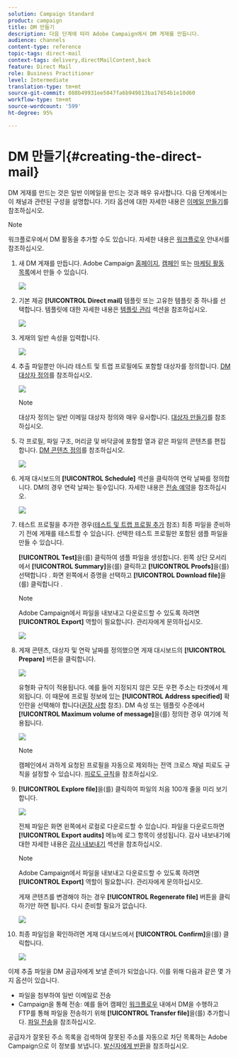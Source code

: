 ```yaml
---
solution: Campaign Standard
product: campaign
title: DM 만들기
description: 다음 단계에 따라 Adobe Campaign에서 DM 게재를 만듭니다.
audience: channels
content-type: reference
topic-tags: direct-mail
context-tags: delivery,directMailContent,back
feature: Direct Mail
role: Business Practitioner
level: Intermediate
translation-type: tm+mt
source-git-commit: 088b49931ee5047fa6b949813ba17654b1e10d60
workflow-type: tm+mt
source-wordcount: '599'
ht-degree: 95%

---
```



# DM 만들기{#creating-the-direct-mail}

DM 게재를 만드는 것은 일반 이메일을 만드는 것과 매우 유사합니다. 다음 단계에서는 이 채널과 관련된 구성을 설명합니다. 기타 옵션에 대한 자세한 내용은 [이메일 만들기](../../channels/using/creating-an-email.md)를 참조하십시오.

>[!NOTE]
>
>워크플로우에서 DM 활동을 추가할 수도 있습니다. 자세한 내용은 [워크플로우](../../automating/using/direct-mail-delivery.md) 안내서를 참조하십시오.

1. 새 DM 게재를 만듭니다. Adobe Campaign [홈페이지](../../start/using/interface-description.md#home-page), [캠페인](../../start/using/marketing-activities.md#creating-a-marketing-activity) 또는 [마케팅 활동 목록](../../start/using/programs-and-campaigns.md#creating-a-campaign)에서 만들 수 있습니다.

   ![](assets/direct_mail_1.png)

1. 기본 제공 **[!UICONTROL Direct mail]** 템플릿 또는 고유한 템플릿 중 하나를 선택합니다. 템플릿에 대한 자세한 내용은 [템플릿 관리](../../start/using/marketing-activity-templates.md) 섹션을 참조하십시오.

   ![](assets/direct_mail_2.png)

1. 게재의 일반 속성을 입력합니다.

   ![](assets/direct_mail_3.png)

1. 추출 파일뿐만 아니라 테스트 및 트랩 프로필에도 포함할 대상자를 정의합니다. [DM 대상자 정의](../../channels/using/defining-the-direct-mail-audience.md)를 참조하십시오.

   ![](assets/direct_mail_4.png)

   >[!NOTE]
   >
   >대상자 정의는 일반 이메일 대상자 정의와 매우 유사합니다. [대상자 만들기](../../audiences/using/creating-audiences.md)를 참조하십시오.

1. 각 프로필, 파일 구조, 머리글 및 바닥글에 포함할 열과 같은 파일의 콘텐츠를 편집합니다. [DM 콘텐츠 정의](../../channels/using/defining-the-direct-mail-content.md)를 참조하십시오.

   ![](assets/direct_mail_5.png)

1. 게재 대시보드의 **[!UICONTROL Schedule]** 섹션을 클릭하여 연락 날짜를 정의합니다. DM의 경우 연락 날짜는 필수입니다. 자세한 내용은 [전송 예약](../../sending/using/about-scheduling-messages.md)을 참조하십시오.

   ![](assets/direct_mail_8.png)

1. 테스트 프로필을 추가한 경우([테스트 및 트랩 프로필 추가](../../channels/using/defining-the-direct-mail-audience.md#adding-test-and-trap-profiles) 참조) 최종 파일을 준비하기 전에 게재를 테스트할 수 있습니다. 선택한 테스트 프로필만 포함된 샘플 파일을 만들 수 있습니다.

   **[!UICONTROL Test]**&#x200B;을(를) 클릭하여 샘플 파일을 생성합니다. 왼쪽 상단 모서리에서 **[!UICONTROL Summary]**&#x200B;을(를) 클릭하고 **[!UICONTROL Proofs]**&#x200B;을(를) 선택합니다 . 화면 왼쪽에서 증명을 선택하고 **[!UICONTROL Download file]**&#x200B;을(를) 클릭합니다 .

   >[!NOTE]
   >
   >Adobe Campaign에서 파일을 내보내고 다운로드할 수 있도록 하려면 **[!UICONTROL Export]** 역할이 필요합니다. 관리자에게 문의하십시오.

   ![](assets/direct_mail_19.png)

1. 게재 콘텐츠, 대상자 및 연락 날짜를 정의했으면 게재 대시보드의 **[!UICONTROL Prepare]** 버튼을 클릭합니다.

   ![](assets/direct_mail_16.png)

   유형화 규칙이 적용됩니다. 예를 들어 지정되지 않은 모든 우편 주소는 타겟에서 제외됩니다. 이 때문에 프로필 정보에 있는 **[!UICONTROL Address specified]** 확인란을 선택해야 합니다([권장 사항](../../channels/using/about-direct-mail.md#recommendations) 참조). DM 속성 또는 템플릿 수준에서 **[!UICONTROL Maximum volume of message]**&#x200B;을(를) 정의한 경우 여기에 적용됩니다.

   ![](assets/direct_mail_25.png)

   >[!NOTE]
   >
   >캠페인에서 과하게 요청된 프로필을 자동으로 제외하는 전역 크로스 채널 피로도 규칙을 설정할 수 있습니다. [피로도 규칙](../../sending/using/fatigue-rules.md)을 참조하십시오.

1. **[!UICONTROL Explore file]**&#x200B;을(를) 클릭하여 파일의 처음 100개 줄을 미리 보기합니다.

   ![](assets/direct_mail_18.png)

   전체 파일은 화면 왼쪽에서 로컬로 다운로드할 수 있습니다. 파일을 다운로드하면 **[!UICONTROL Export audits]** 메뉴에 로그 항목이 생성됩니다. 감사 내보내기에 대한 자세한 내용은 [감사 내보내기](../../administration/using/auditing-export-logs.md) 섹션을 참조하십시오.

   >[!NOTE]
   >
   >Adobe Campaign에서 파일을 내보내고 다운로드할 수 있도록 하려면 **[!UICONTROL Export]** 역할이 필요합니다. 관리자에게 문의하십시오.

   게재 콘텐츠를 변경해야 하는 경우 **[!UICONTROL Regenerate file]** 버튼을 클릭하기만 하면 됩니다. 다시 준비할 필요가 없습니다.

   ![](assets/direct_mail_21.png)

1. 최종 파일임을 확인하려면 게재 대시보드에서 **[!UICONTROL Confirm]**&#x200B;을(를) 클릭합니다.

   ![](assets/direct_mail_20.png)

이제 추출 파일을 DM 공급자에게 보낼 준비가 되었습니다. 이를 위해 다음과 같은 몇 가지 옵션이 있습니다.

* 파일을 첨부하여 일반 이메일로 전송
* Campaign을 통해 전송: 예를 들어 캠페인 [워크플로우](../../automating/using/direct-mail-delivery.md) 내에서 DM을 수행하고 FTP를 통해 파일을 전송하기 위해 **[!UICONTROL Transfer file]**&#x200B;을(를) 추가합니다. [파일 전송](../../automating/using/transfer-file.md)을 참조하십시오.

공급자가 잘못된 주소 목록을 검색하여 잘못된 주소를 자동으로 차단 목록하는 Adobe Campaign으로 이 정보를 보냅니다. [발신자에게 반환](../../channels/using/return-to-sender.md)을 참조하십시오.
